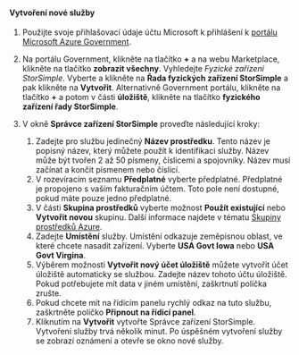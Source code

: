 <!--author=SharS last changed: 9/17/15-->


#### <a name="to-create-a-new-service"></a>Vytvoření nové služby
1. Použijte svoje přihlašovací údaje účtu Microsoft k přihlášení k [portálu Microsoft Azure Government](https://portal.azure.us/).
2. Na portálu Government, klikněte na tlačítko  **+**  a na webu Marketplace, klikněte na tlačítko **zobrazit všechny**. Vyhledejte _Fyzické zařízení StorSimple_. Vyberte a klikněte na **Řada fyzických zařízení StorSimple** a pak klikněte na **Vytvořit**. Alternativně Government portálu, klikněte na tlačítko  **+**  a potom v části **úložiště**, klikněte na tlačítko **fyzického zařízení řady StorSimple**.
3. V okně **Správce zařízení StorSimple** proveďte následující kroky:
   
   1. Zadejte pro službu jedinečný **Název prostředku**. Tento název je popisný název, který můžete použít k identifikaci služby. Název může být tvořen 2 až 50 písmeny, číslicemi a spojovníky. Název musí začínat a končit písmenem nebo číslicí.
   2. V rozevíracím seznamu **Předplatné** vyberte předplatné. Předplatné je propojeno s vaším fakturačním účtem. Toto pole není dostupné, pokud máte pouze jedno předplatné.
   3. V části **Skupina prostředků** vyberte možnost **Použít existující** nebo **Vytvořit novou** skupinu. Další informace najdete v tématu [Skupiny prostředků Azure](https://azure.microsoft.com/documentation/articles/virtual-machines-windows-infrastructure-resource-groups-guidelines/).
   4. Zadejte **Umístění** služby. Umístění odkazuje zeměpisnou oblast, ve které chcete nasadit zařízení. Vyberte **USA Govt Iowa** nebo **USA Govt Virgina**.
   5. Výběrem možnosti **Vytvořit nový účet úložiště** můžete vytvořit účet úložiště automaticky se službou. Zadejte název tohoto účtu úložiště. Pokud potřebujete mít data v jiném umístění, zaškrtnutí políčka zrušte.
   6. Pokud chcete mít na řídicím panelu rychlý odkaz na tuto službu, zaškrtněte políčko **Připnout na řídicí panel**.
   7. Kliknutím na **Vytvořit** vytvořte Správce zařízení StorSimple. Vytvoření služby trvá několik minut. Po úspěšném vytvoření služby se zobrazí oznámení a otevře se okno nové služby.


